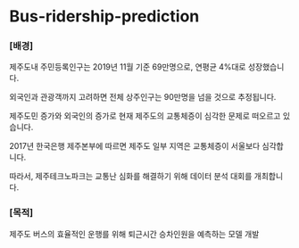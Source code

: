 # Bus-ridership-prediction

### [배경]

제주도내 주민등록인구는 2019년 11월 기준 69만명으로, 연평균 4%대로 성장했습니다.

외국인과 관광객까지 고려하면 전체 상주인구는 90만명을 넘을 것으로 추정됩니다.

제주도민 증가와 외국인의 증가로 현재 제주도의 교통체증이 심각한 문제로 떠오르고 있습니다.

2017년 한국은행 제주본부에 따르면 제주도 일부 지역은 교통체증이 서울보다 심각합니다.

따라서, 제주테크노파크는 교통난 심화를 해결하기 위해 데이터 분석 대회를 개최합니다.

### [목적]

제주도 버스의 효율적인 운행를 위해 퇴근시간 승차인원을 예측하는 모델 개발
